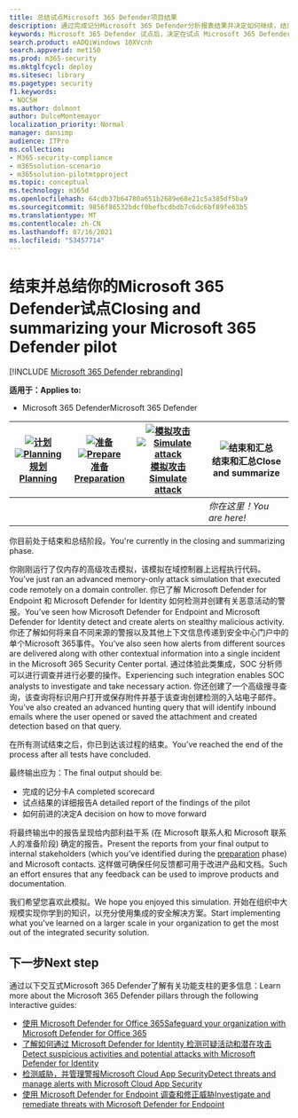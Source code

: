 ```yaml
---
title: 总结试点Microsoft 365 Defender项目结果
description: 通过完成记分Microsoft 365 Defender分析报表结果并决定如何继续，结束您的试点项目。
keywords: Microsoft 365 Defender 试点后，决定在试点 Microsoft 365 Defender 项目后下一步应执行哪些操作、评估生产中的 Microsoft 365 Defender 后应执行哪些操作、从 Microsoft 365 Defender 试点转换到部署、网络安全、高级永久性威胁、企业安全、设备、设备、标识、用户、数据、应用程序、事件、自动调查和修正、高级搜寻
search.product: eADQiWindows 10XVcnh
search.appverid: met150
ms.prod: m365-security
ms.mktglfcycl: deploy
ms.sitesec: library
ms.pagetype: security
f1.keywords:
- NOCSH
ms.author: dolmont
author: DulceMontemayor
localization_priority: Normal
manager: dansimp
audience: ITPro
ms.collection:
- M365-security-compliance
- m365solution-scenario
- m365solution-pilotmtpproject
ms.topic: conceptual
ms.technology: m365d
ms.openlocfilehash: 64cdb37b64780a651b2689e68e21c5a385df5ba9
ms.sourcegitcommit: 9856f86532bdcf0befbcdbdb7c6dc6bf89fe63b5
ms.translationtype: MT
ms.contentlocale: zh-CN
ms.lasthandoff: 07/16/2021
ms.locfileid: "53457714"
---
```

# <a name="closing-and-summarizing-your-microsoft-365-defender-pilot"></a><span data-ttu-id="55ff1-104">结束并总结你的Microsoft 365 Defender试点</span><span class="sxs-lookup"><span data-stu-id="55ff1-104">Closing and summarizing your Microsoft 365 Defender pilot</span></span>  

[!INCLUDE [Microsoft 365 Defender rebranding](../includes/microsoft-defender.md)]


<span data-ttu-id="55ff1-105">**适用于：**</span><span class="sxs-lookup"><span data-stu-id="55ff1-105">**Applies to:**</span></span>
- <span data-ttu-id="55ff1-106">Microsoft 365 Defender</span><span class="sxs-lookup"><span data-stu-id="55ff1-106">Microsoft 365 Defender</span></span>



|<span data-ttu-id="55ff1-107">[![计划](../../media/phase-diagrams/1-planning.png)](m365d-pilot-plan.md)</span><span class="sxs-lookup"><span data-stu-id="55ff1-107">[![Planning](../../media/phase-diagrams/1-planning.png)](m365d-pilot-plan.md)</span></span><br/>[<span data-ttu-id="55ff1-108">规划</span><span class="sxs-lookup"><span data-stu-id="55ff1-108">Planning</span></span>](m365d-pilot-plan.md) |<span data-ttu-id="55ff1-109">[![准备](../../media/phase-diagrams/2-prepare.png)](prepare-m365d-eval.md)</span><span class="sxs-lookup"><span data-stu-id="55ff1-109">[![Prepare](../../media/phase-diagrams/2-prepare.png)](prepare-m365d-eval.md)</span></span><br/>[<span data-ttu-id="55ff1-110">准备</span><span class="sxs-lookup"><span data-stu-id="55ff1-110">Preparation</span></span>](prepare-m365d-eval.md) | <span data-ttu-id="55ff1-111">[![模拟攻击](../../media/phase-diagrams/3-simluate.png)](m365d-pilot-simulate.md)</span><span class="sxs-lookup"><span data-stu-id="55ff1-111">[![Simulate attack](../../media/phase-diagrams/3-simluate.png)](m365d-pilot-simulate.md)</span></span><br/>[<span data-ttu-id="55ff1-112">模拟攻击</span><span class="sxs-lookup"><span data-stu-id="55ff1-112">Simulate attack</span></span>](m365d-pilot-simulate.md) | ![结束和汇总](../../media/phase-diagrams/4-summary.png)<br/><span data-ttu-id="55ff1-114">结束和汇总</span><span class="sxs-lookup"><span data-stu-id="55ff1-114">Close and summarize</span></span>|
|--|--|--|--|
|| | |<span data-ttu-id="55ff1-115">*你在这里！*</span><span class="sxs-lookup"><span data-stu-id="55ff1-115">*You are here!*</span></span>|


<span data-ttu-id="55ff1-116">你目前处于结束和总结阶段。</span><span class="sxs-lookup"><span data-stu-id="55ff1-116">You're currently in the closing and summarizing phase.</span></span>

<span data-ttu-id="55ff1-117">你刚刚运行了仅内存的高级攻击模拟，该模拟在域控制器上远程执行代码。</span><span class="sxs-lookup"><span data-stu-id="55ff1-117">You’ve just ran an advanced memory-only attack simulation that executed code remotely on a domain controller.</span></span> <span data-ttu-id="55ff1-118">你已了解 Microsoft Defender for Endpoint 和 Microsoft Defender for Identity 如何检测并创建有关恶意活动的警报。</span><span class="sxs-lookup"><span data-stu-id="55ff1-118">You’ve seen how Microsoft Defender for Endpoint and Microsoft Defender for Identity detect and create alerts on stealthy malicious activity.</span></span> <span data-ttu-id="55ff1-119">你还了解如何将来自不同来源的警报以及其他上下文信息传递到安全中心门户中的单个Microsoft 365事件。</span><span class="sxs-lookup"><span data-stu-id="55ff1-119">You’ve also seen how alerts from different sources are delivered along with other contextual information into a single incident in the Microsoft 365 Security Center portal.</span></span> <span data-ttu-id="55ff1-120">通过体验此类集成，SOC 分析师可以进行调查并进行必要的操作。</span><span class="sxs-lookup"><span data-stu-id="55ff1-120">Experiencing such integration enables SOC analysts to investigate and take necessary action.</span></span> <span data-ttu-id="55ff1-121">你还创建了一个高级搜寻查询，该查询将标识用户打开或保存附件并基于该查询创建检测的入站电子邮件。</span><span class="sxs-lookup"><span data-stu-id="55ff1-121">You’ve also created an advanced hunting query that will identify inbound emails where the user opened or saved the attachment and created detection based on that query.</span></span>

<span data-ttu-id="55ff1-122">在所有测试结束之后，你已到达该过程的结束。</span><span class="sxs-lookup"><span data-stu-id="55ff1-122">You’ve reached the end of the process after all tests have concluded.</span></span>

<span data-ttu-id="55ff1-123">最终输出应为：</span><span class="sxs-lookup"><span data-stu-id="55ff1-123">The final output should be:</span></span>

- <span data-ttu-id="55ff1-124">完成的记分卡</span><span class="sxs-lookup"><span data-stu-id="55ff1-124">A completed scorecard</span></span>
- <span data-ttu-id="55ff1-125">试点结果的详细报告</span><span class="sxs-lookup"><span data-stu-id="55ff1-125">A detailed report of the findings of the pilot</span></span>
- <span data-ttu-id="55ff1-126">如何前进的决定</span><span class="sxs-lookup"><span data-stu-id="55ff1-126">A decision on how to move forward</span></span>

<span data-ttu-id="55ff1-127">将最终输出中的报告呈现给内部利益干系 (在 Microsoft 联系人和 Microsoft 联系人[](./prepare-m365d-eval.md)的准备阶段) 确定的报告。</span><span class="sxs-lookup"><span data-stu-id="55ff1-127">Present the reports from your final output to internal stakeholders (which you’ve identified during the [preparation](./prepare-m365d-eval.md) phase) and Microsoft contacts.</span></span> <span data-ttu-id="55ff1-128">这样做可确保任何反馈都可用于改进产品和文档。</span><span class="sxs-lookup"><span data-stu-id="55ff1-128">Such an effort ensures that any feedback can be used to improve products and documentation.</span></span>

<span data-ttu-id="55ff1-129">我们希望您喜欢此模拟。</span><span class="sxs-lookup"><span data-stu-id="55ff1-129">We hope you enjoyed this simulation.</span></span> <span data-ttu-id="55ff1-130">开始在组织中大规模实现你学到的知识，以充分使用集成的安全解决方案。</span><span class="sxs-lookup"><span data-stu-id="55ff1-130">Start implementing what you've learned on a larger scale in your organization to get the most out of the integrated security solution.</span></span>

## <a name="next-step"></a><span data-ttu-id="55ff1-131">下一步</span><span class="sxs-lookup"><span data-stu-id="55ff1-131">Next step</span></span>
<span data-ttu-id="55ff1-132">通过以下交互式Microsoft 365 Defender了解有关功能支柱的更多信息：</span><span class="sxs-lookup"><span data-stu-id="55ff1-132">Learn more about the Microsoft 365 Defender pillars through the following interactive guides:</span></span>
- [<span data-ttu-id="55ff1-133">使用 Microsoft Defender for Office 365</span><span class="sxs-lookup"><span data-stu-id="55ff1-133">Safeguard your organization with Microsoft Defender for Office 365</span></span>](https://aka.ms/O365ATP-Interactive-Guide)
- [<span data-ttu-id="55ff1-134">了解如何通过 Microsoft Defender for Identity 检测可疑活动和潜在攻击</span><span class="sxs-lookup"><span data-stu-id="55ff1-134">Detect suspicious activities and potential attacks with Microsoft Defender for Identity</span></span>](https://aka.ms/AATP-Interactive-Guide)
- [<span data-ttu-id="55ff1-135">检测威胁，并管理警报Microsoft Cloud App Security</span><span class="sxs-lookup"><span data-stu-id="55ff1-135">Detect threats and manage alerts with Microsoft Cloud App Security</span></span>](https://aka.ms/DetectThreatsAndAlertsMCAS-InteractiveGuide)
- [<span data-ttu-id="55ff1-136">使用 Microsoft Defender for Endpoint 调查和修正威胁</span><span class="sxs-lookup"><span data-stu-id="55ff1-136">Investigate and remediate threats with Microsoft Defender for Endpoint</span></span>](https://aka.ms/MDATP-IR-Interactive-Guide)